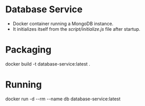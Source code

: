 # Database Service
- Docker container running a MongoDB instance.
- It initializes itself from the *script/initialize.js* file after startup.

# Packaging
docker build -t database-service:latest .

# Running
docker run -d --rm --name db database-service:latest
